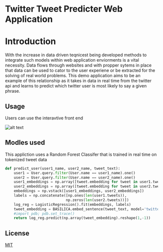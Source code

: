 # Twitter Tweet Predicter Web Application

# Introduction

With the increase in data driven teqnicest being developed methods to integrate such models within web application enviorments is a vital necessity. Data flows through websites and with propper sytems in place that data can be used to cator to the user experiene or be extracted for the solving of real world problems. This demo application aims to be an example of this relationship as it takes in data in real time from the twitter api and learns to predict which twitter user is most likely to say a given phrase.

## Usage

Users can use the interavtive front end


![alt text](https://github.com/[Tyler9937]/[twitoff-app]/Screenshot(88).png?raw=true)

## Modles used

This appliction uses a Random Forest Classifer that is trained in real time on tokenized tweet data

```python
def predict_user(user1_name, user2_name, tweet_text):
    user1 = User.query.filter(User.name == user1_name).one()
    user2 = User.query.filter(User.name == user2_name).one()
    user1_embeddings = np.array([tweet.embedding for tweet in user1.tweets])
    user2_embeddings = np.array([tweet.embedding for tweet in user2.tweets])
    embeddings = np.vstack([user1_embeddings, user2_embeddings])
    labels = np.concatenate([np.ones(len(user1.tweets)),
                            np.zeros(len(user2.tweets))])
    log_reg = LogisticRegression().fit(embeddings, labels)
    tweet_embedding = BASILICA.embed_sentence(tweet_text, model='twitter')
    #import pdb; pdb.set_trace()
    return log_reg.predict(np.array(tweet_embedding).reshape(1,-1))
```




## License
[MIT](https://choosealicense.com/licenses/mit/)
